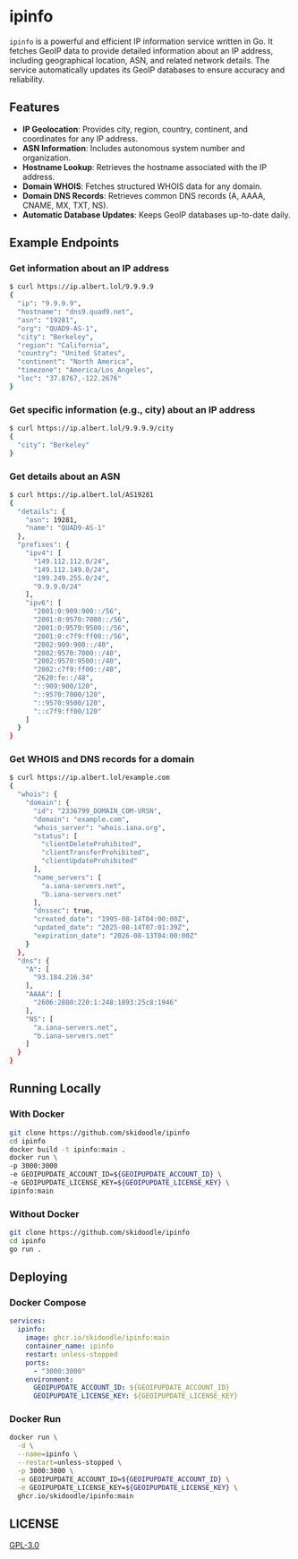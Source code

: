 # ipinfo

`ipinfo` is a powerful and efficient IP information service written in Go. It fetches GeoIP data to provide detailed information about an IP address, including geographical location, ASN, and related network details. The service automatically updates its GeoIP databases to ensure accuracy and reliability.

## Features

- **IP Geolocation**: Provides city, region, country, continent, and coordinates for any IP address.
- **ASN Information**: Includes autonomous system number and organization.
- **Hostname Lookup**: Retrieves the hostname associated with the IP address.
- **Domain WHOIS**: Fetches structured WHOIS data for any domain.
- **Domain DNS Records**: Retrieves common DNS records (A, AAAA, CNAME, MX, TXT, NS).
- **Automatic Database Updates**: Keeps GeoIP databases up-to-date daily.

## Example Endpoints

### Get information about an IP address

```sh
$ curl https://ip.albert.lol/9.9.9.9
{
  "ip": "9.9.9.9",
  "hostname": "dns9.quad9.net",
  "asn": "19281",
  "org": "QUAD9-AS-1",
  "city": "Berkeley",
  "region": "California",
  "country": "United States",
  "continent": "North America",
  "timezone": "America/Los_Angeles",
  "loc": "37.8767,-122.2676"
}
```

### Get specific information (e.g., city) about an IP address

```sh
$ curl https://ip.albert.lol/9.9.9.9/city
{
  "city": "Berkeley"
}
```

### Get details about an ASN
```sh
$ curl https://ip.albert.lol/AS19281
{
  "details": {
    "asn": 19281,
    "name": "QUAD9-AS-1"
  },
  "prefixes": {
    "ipv4": [
      "149.112.112.0/24",
      "149.112.149.0/24",
      "199.249.255.0/24",
      "9.9.9.0/24"
    ],
    "ipv6": [
      "2001:0:909:900::/56",
      "2001:0:9570:7000::/56",
      "2001:0:9570:9500::/56",
      "2001:0:c7f9:ff00::/56",
      "2002:909:900::/40",
      "2002:9570:7000::/40",
      "2002:9570:9500::/40",
      "2002:c7f9:ff00::/40",
      "2620:fe::/48",
      "::909:900/120",
      "::9570:7000/120",
      "::9570:9500/120",
      "::c7f9:ff00/120"
    ]
  }
}
```

### Get WHOIS and DNS records for a domain
```sh
$ curl https://ip.albert.lol/example.com
{
  "whois": {
    "domain": {
      "id": "2336799_DOMAIN_COM-VRSN",
      "domain": "example.com",
      "whois_server": "whois.iana.org",
      "status": [
        "clientDeleteProhibited",
        "clientTransferProhibited",
        "clientUpdateProhibited"
      ],
      "name_servers": [
        "a.iana-servers.net",
        "b.iana-servers.net"
      ],
      "dnssec": true,
      "created_date": "1995-08-14T04:00:00Z",
      "updated_date": "2025-08-14T07:01:39Z",
      "expiration_date": "2026-08-13T04:00:00Z"
    }
  },
  "dns": {
    "A": [
      "93.184.216.34"
    ],
    "AAAA": [
      "2606:2800:220:1:248:1893:25c8:1946"
    ],
    "NS": [
      "a.iana-servers.net",
      "b.iana-servers.net"
    ]
  }
}
```

## Running Locally

### With Docker

```sh
git clone https://github.com/skidoodle/ipinfo
cd ipinfo
docker build -t ipinfo:main .
docker run \
-p 3000:3000
-e GEOIPUPDATE_ACCOUNT_ID=${GEOIPUPDATE_ACCOUNT_ID} \
-e GEOIPUPDATE_LICENSE_KEY=${GEOIPUPDATE_LICENSE_KEY} \
ipinfo:main
```

### Without Docker

```sh
git clone https://github.com/skidoodle/ipinfo
cd ipinfo
go run .
```

## Deploying

### Docker Compose

```yaml
services:
  ipinfo:
    image: ghcr.io/skidoodle/ipinfo:main
    container_name: ipinfo
    restart: unless-stopped
    ports:
      - "3000:3000"
    environment:
      GEOIPUPDATE_ACCOUNT_ID: ${GEOIPUPDATE_ACCOUNT_ID}
      GEOIPUPDATE_LICENSE_KEY: ${GEOIPUPDATE_LICENSE_KEY}
```

### Docker Run

```sh
docker run \
  -d \
  --name=ipinfo \
  --restart=unless-stopped \
  -p 3000:3000 \
  -e GEOIPUPDATE_ACCOUNT_ID=${GEOIPUPDATE_ACCOUNT_ID} \
  -e GEOIPUPDATE_LICENSE_KEY=${GEOIPUPDATE_LICENSE_KEY} \
  ghcr.io/skidoodle/ipinfo:main
```

## LICENSE

[GPL-3.0](https://github.com/skidoodle/ipinfo/blob/main/license)
